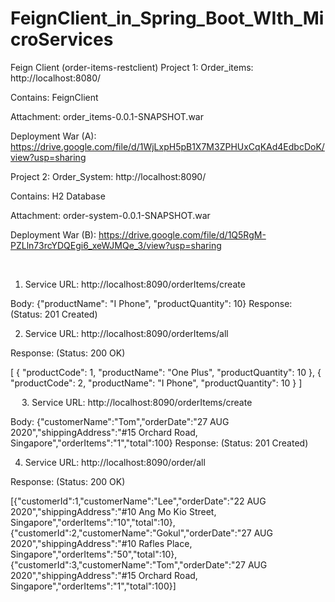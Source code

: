 # FeignClient_in_Spring_Boot_WIth_MicroServices

Feign Client (order-items-restclient)
Project 1: Order_items: http://localhost:8080/

Contains: FeignClient

Attachment: order_items-0.0.1-SNAPSHOT.war 

Deployment War (A): https://drive.google.com/file/d/1WjLxpH5pB1X7M3ZPHUxCqKAd4EdbcDoK/view?usp=sharing 

Project 2: Order_System: http://localhost:8090/ 

Contains: H2 Database

Attachment: order-system-0.0.1-SNAPSHOT.war 

Deployment War (B): https://drive.google.com/file/d/1Q5RgM-PZLln73rcYDQEgi6_xeWJMQe_3/view?usp=sharing

 
1.	Service URL: http://localhost:8090/orderItems/create 

Body: 
{"productName": "I Phone", "productQuantity": 10}
Response: (Status: 201 Created)
  

2.	Service URL: http://localhost:8090/orderItems/all 

Response: (Status: 200 OK)

[
    {
        "productCode": 1,
        "productName": "One Plus",
        "productQuantity": 10
    },
    {
        "productCode": 2,
        "productName": "I Phone",
        "productQuantity": 10
    }
]

 
 
3.	Service URL: http://localhost:8090/orderItems/create 

Body: 
{"customerName":"Tom","orderDate":"27 AUG 2020","shippingAddress":"#15 Orchard Road, Singapore","orderItems":"1","total":100}
Response: (Status: 201 Created)
  

4.	Service URL: http://localhost:8090/order/all 

Response: (Status: 200 OK)


[{"customerId":1,"customerName":"Lee","orderDate":"22 AUG 2020","shippingAddress":"#10 Ang Mo Kio Street, Singapore","orderItems":"10","total":10},{"customerId":2,"customerName":"Gokul","orderDate":"27 AUG 2020","shippingAddress":"#10 Rafles Place, Singapore","orderItems":"50","total":10},{"customerId":3,"customerName":"Tom","orderDate":"27 AUG 2020","shippingAddress":"#15 Orchard Road, Singapore","orderItems":"1","total":100}] 
 
 
